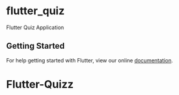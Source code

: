# flutter_quiz

Flutter Quiz Application

## Getting Started

For help getting started with Flutter, view our online
[documentation](http://flutter.io/).
# Flutter-Quizz
